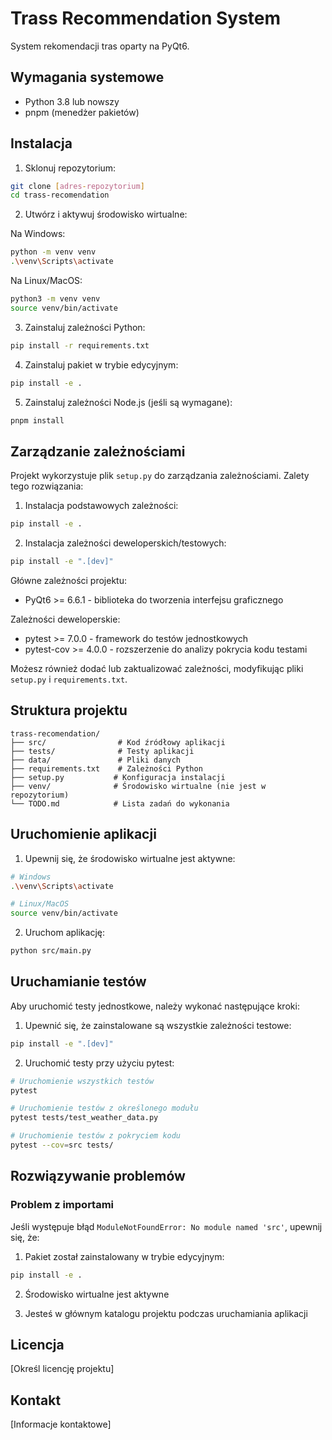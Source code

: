 # Trass Recommendation System

System rekomendacji tras oparty na PyQt6.

## Wymagania systemowe

- Python 3.8 lub nowszy
- pnpm (menedżer pakietów)

## Instalacja

1. Sklonuj repozytorium:
```bash
git clone [adres-repozytorium]
cd trass-recomendation
```

2. Utwórz i aktywuj środowisko wirtualne:

Na Windows:
```bash
python -m venv venv
.\venv\Scripts\activate
```

Na Linux/MacOS:
```bash
python3 -m venv venv
source venv/bin/activate
```

3. Zainstaluj zależności Python:
```bash
pip install -r requirements.txt
```

4. Zainstaluj pakiet w trybie edycyjnym:
```bash
pip install -e .
```

5. Zainstaluj zależności Node.js (jeśli są wymagane):
```bash
pnpm install
```

## Zarządzanie zależnościami

Projekt wykorzystuje plik `setup.py` do zarządzania zależnościami. Zalety tego rozwiązania:

1. Instalacja podstawowych zależności:
```bash
pip install -e .
```

2. Instalacja zależności deweloperskich/testowych:
```bash
pip install -e ".[dev]"
```

Główne zależności projektu:
- PyQt6 >= 6.6.1 - biblioteka do tworzenia interfejsu graficznego

Zależności deweloperskie:
- pytest >= 7.0.0 - framework do testów jednostkowych
- pytest-cov >= 4.0.0 - rozszerzenie do analizy pokrycia kodu testami

Możesz również dodać lub zaktualizować zależności, modyfikując pliki `setup.py` i `requirements.txt`.

## Struktura projektu

```
trass-recomendation/
├── src/                # Kod źródłowy aplikacji
├── tests/              # Testy aplikacji
├── data/               # Pliki danych
├── requirements.txt    # Zależności Python
├── setup.py           # Konfiguracja instalacji
├── venv/              # Środowisko wirtualne (nie jest w repozytorium)
└── TODO.md            # Lista zadań do wykonania
```

## Uruchomienie aplikacji

1. Upewnij się, że środowisko wirtualne jest aktywne:
```bash
# Windows
.\venv\Scripts\activate

# Linux/MacOS
source venv/bin/activate
```

2. Uruchom aplikację:
```bash
python src/main.py
```

## Uruchamianie testów

Aby uruchomić testy jednostkowe, należy wykonać następujące kroki:

1. Upewnić się, że zainstalowane są wszystkie zależności testowe:
```bash
pip install -e ".[dev]"
```

2. Uruchomić testy przy użyciu pytest:
```bash
# Uruchomienie wszystkich testów
pytest

# Uruchomienie testów z określonego modułu
pytest tests/test_weather_data.py

# Uruchomienie testów z pokryciem kodu
pytest --cov=src tests/
```

## Rozwiązywanie problemów

### Problem z importami

Jeśli występuje błąd `ModuleNotFoundError: No module named 'src'`, upewnij się, że:

1. Pakiet został zainstalowany w trybie edycyjnym:
```bash
pip install -e .
```

2. Środowisko wirtualne jest aktywne

3. Jesteś w głównym katalogu projektu podczas uruchamiania aplikacji

## Licencja

[Określ licencję projektu]

## Kontakt

[Informacje kontaktowe] 
